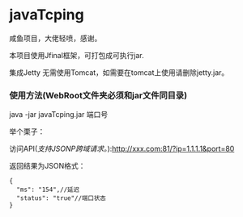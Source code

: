 # javaTcping #
咸鱼项目，大佬轻喷，感谢。

本项目使用Jfinal框架，可打包成可执行jar.

集成Jetty 无需使用Tomcat，如需要在tomcat上使用请删除jetty.jar。

### 使用方法(WebRoot文件夹必须和jar文件同目录) ###

java -jar javaTcping.jar 端口号

举个栗子：

访问API(*支持JSONP跨域请求。*):http://xxx.com:81/?ip=1.1.1.1&port=80


返回结果为JSON格式：
```
{
  "ms": "154",//延迟
  "status": "true"//端口状态
}
```
